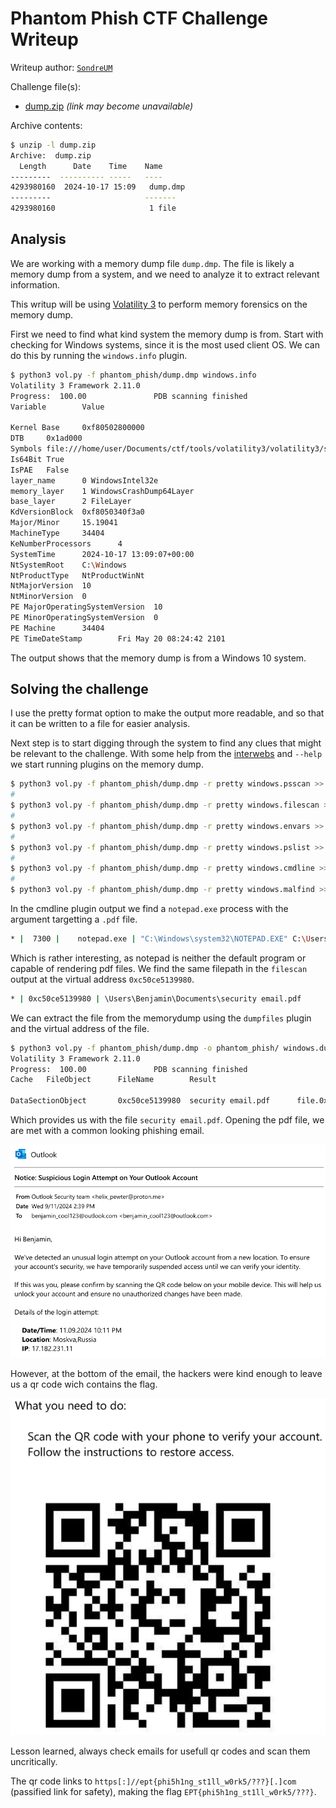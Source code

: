 # Phantom Phish CTF Challenge Writeup

Writeup author: [`SondreUM`](https://github.com/SondreUM/)

Challenge file(s):

- [dump.zip](https://platform.ept.gg/api/challenge/phantomphish/file) *(link may become unavailable)*

Archive contents:

```bash
$ unzip -l dump.zip
Archive:  dump.zip
  Length      Date    Time    Name
---------  ---------- -----   ----
4293980160  2024-10-17 15:09   dump.dmp
---------                     -------
4293980160                     1 file
```

## Analysis

We are working with a memory dump file `dump.dmp`. The file is likely a memory dump from a system, and we need to analyze it to extract relevant information.

This writup will be using [Volatility 3](https://github.com/volatilityfoundation/volatility3) to perform memory forensics on the memory dump.

First we need to find what kind system the memory dump is from. Start with checking for Windows systems, since it is the most used client OS. We can do this by running the `windows.info` plugin.

```bash
$ python3 vol.py -f phantom_phish/dump.dmp windows.info
Volatility 3 Framework 2.11.0
Progress:  100.00               PDB scanning finished
Variable        Value

Kernel Base     0xf80502800000
DTB     0x1ad000
Symbols file:///home/user/Documents/ctf/tools/volatility3/volatility3/symbols/windows/ntkrnlmp.pdb/89284D0CA6ACC8274B9A44BD5AF9290B-1.json.xz
Is64Bit True
IsPAE   False
layer_name      0 WindowsIntel32e
memory_layer    1 WindowsCrashDump64Layer
base_layer      2 FileLayer
KdVersionBlock  0xf8050340f3a0
Major/Minor     15.19041
MachineType     34404
KeNumberProcessors      4
SystemTime      2024-10-17 13:09:07+00:00
NtSystemRoot    C:\Windows
NtProductType   NtProductWinNt
NtMajorVersion  10
NtMinorVersion  0
PE MajorOperatingSystemVersion  10
PE MinorOperatingSystemVersion  0
PE Machine      34404
PE TimeDateStamp        Fri May 20 08:24:42 2101
```

The output shows that the memory dump is from a Windows 10 system.

## Solving the challenge

I use the pretty format option to make the output more readable, and so that it can be written to a file for easier analysis.

Next step is to start digging through the system to find any clues that might be relevant to the challenge. With some help from the [interwebs](https://blog.onfvp.com/post/volatility-cheatsheet/) and `--help` we start running plugins on the memory dump.

```bash
$ python3 vol.py -f phantom_phish/dump.dmp -r pretty windows.psscan >> phantom_phish/psscan.txt
#
$ python3 vol.py -f phantom_phish/dump.dmp -r pretty windows.filescan >> phantom_phish/filescan.txt
#
$ python3 vol.py -f phantom_phish/dump.dmp -r pretty windows.envars >> phantom_phish/envars.txt
#
$ python3 vol.py -f phantom_phish/dump.dmp -r pretty windows.pslist >> phantom_phish/pslist.txt
#
$ python3 vol.py -f phantom_phish/dump.dmp -r pretty windows.cmdline >> phantom_phish/cmdline.txt
#
$ python3 vol.py -f phantom_phish/dump.dmp -r pretty windows.malfind >> phantom_phish/malfind.txt
```

In the cmdline plugin output we find a `notepad.exe` process with the argument targetting a `.pdf` file.

```bash
* |  7300 |    notepad.exe | "C:\Windows\system32\NOTEPAD.EXE" C:\Users\Benjamin\Documents\security email.pdf
```

Which is rather interesting, as notepad is neither the default program or capable of rendering pdf files. We find the same filepath in the `filescan` output at the virtual address `0xc50ce5139980`.

```bash
* | 0xc50ce5139980 | \Users\Benjamin\Documents\security email.pdf
```

We can extract the file from the memorydump using the `dumpfiles` plugin and the virtual address of the file.

```bash
$ python3 vol.py -f phantom_phish/dump.dmp -o phantom_phish/ windows.dumpfiles --virtaddr 0xc50ce5139980
Volatility 3 Framework 2.11.0
Progress:  100.00               PDB scanning finished
Cache   FileObject      FileName        Result

DataSectionObject       0xc50ce5139980  security email.pdf      file.0xc50ce5139980.0xc50ce5c1ea70.DataSectionObject.security email.pdf.dat
```

Which provides us with the file `security email.pdf`.
Opening the pdf file, we are met with a common looking phishing email.

![security email](phish.png)

However, at the bottom of the email, the hackers were kind enough to leave us a qr code wich contains the flag.

![qr code](qr.png)

Lesson learned, always check emails for usefull qr codes and scan them uncritically.

The qr code links to `https[:]//ept{phi5h1ng_st1ll_w0rk5/???}[.]com` (passified link for safety), making the flag `EPT{phi5h1ng_st1ll_w0rk5/???}`.
